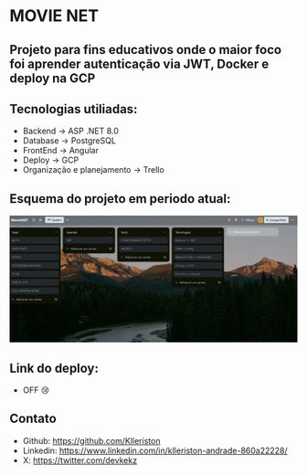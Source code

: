 # MOVIE NET

## Projeto para fins educativos onde o maior foco foi aprender autenticação via JWT, Docker e deploy na GCP 

## Tecnologias utiliadas:
- Backend -> ASP .NET 8.0
- Database -> PostgreSQL
- FrontEnd -> Angular
- Deploy -> GCP
- Organização e planejamento -> Trello

## Esquema do projeto em periodo atual:

 ![Esquema](Assets/Trello-First-Commit.png)
## Link do deploy:
- OFF 😢

## Contato
- Github: https://github.com/Klleriston
- Linkedin: https://www.linkedin.com/in/klleriston-andrade-860a22228/
- X: https://twitter.com/devkekz
